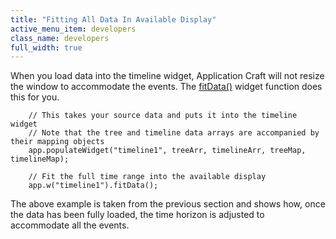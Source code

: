 ```yaml
---
title: "Fitting All Data In Available Display"
active_menu_item: developers
class_name: developers
full_width: true
---
```



When you load data into the timeline widget, Application Craft will not resize the window to accommodate the events. The [fitData()](/developers/user-guide/scripting-apis/client-api/widget-object-functions/timeline/fitdata) widget function does this for you.

        // This takes your source data and puts it into the timeline widget
        // Note that the tree and timeline data arrays are accompanied by their mapping objects
        app.populateWidget("timeline1", treeArr, timelineArr, treeMap, timelineMap);
        
        // Fit the full time range into the available display
        app.w("timeline1").fitData();    
   

The above example is taken from the previous section and shows how, once the data has been fully loaded, the time horizon is adjusted to accommodate all the events.

